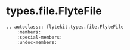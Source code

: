 # types.file.FlyteFile

```{eval-rst}
.. autoclass:: flytekit.types.file.FlyteFile
    :members:
    :special-members:
    :undoc-members:
```